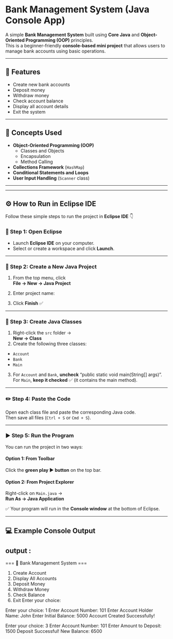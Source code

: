 
# Bank Management System (Java Console App)

A simple **Bank Management System** built using **Core Java** and **Object-Oriented Programming (OOP)** principles.  
This is a beginner-friendly **console-based mini project** that allows users to manage bank accounts using basic operations.

---

## 🚀 Features

- Create new bank accounts  
- Deposit money  
- Withdraw money  
- Check account balance  
- Display all account details  
- Exit the system  

---

## 🧠 Concepts Used

- **Object-Oriented Programming (OOP)**  
  - Classes and Objects  
  - Encapsulation  
  - Method Calling  
- **Collections Framework** (`HashMap`)  
- **Conditional Statements and Loops**  
- **User Input Handling** (`Scanner` class)

---

---

## ⚙️ How to Run in Eclipse IDE

Follow these simple steps to run the project in **Eclipse IDE** 👇

### 🧩 Step 1: Open Eclipse
- Launch **Eclipse IDE** on your computer.  
- Select or create a workspace and click **Launch**.

---

### 🧱 Step 2: Create a New Java Project
1. From the top menu, click  
   **File → New → Java Project**
2. Enter project name:

3. Click **Finish** ✅

---

### 📄 Step 3: Create Java Classes
1. Right-click the `src` folder →  
**New → Class**
2. Create the following three classes:
- `Account`
- `Bank`
- `Main`
3. For `Account` and `Bank`, **uncheck** “public static void main(String[] args)”.  
For `Main`, **keep it checked** ✅ (it contains the main method).

---

### ✏️ Step 4: Paste the Code
Open each class file and paste the corresponding Java code.  
Then save all files (`Ctrl + S` or `Cmd + S`).

---

### ▶️ Step 5: Run the Program
You can run the project in two ways:

#### Option 1: From Toolbar
Click the **green play ▶️ button** on the top bar.

#### Option 2: From Project Explorer
Right-click on `Main.java` →  
**Run As → Java Application**

✅ Your program will run in the **Console window** at the bottom of Eclipse.

---

## 💻 Example Console Output
   

## output :
=== 🏦 Bank Management System ===
1. Create Account
2. Display All Accounts
3. Deposit Money
4. Withdraw Money
5. Check Balance
6. Exit
Enter your choice:

Enter your choice: 1
Enter Account Number: 101
Enter Account Holder Name: John
Enter Initial Balance: 5000
 Account Created Successfully!

Enter your choice: 3
Enter Account Number: 101
Enter Amount to Deposit: 1500
Deposit Successful! New Balance: 6500
